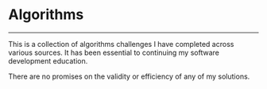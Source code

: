 # Algorithms
---
This is a collection of algorithms challenges I have completed across various sources.  It has been essential to continuing my software development education.

There are no promises on the validity or efficiency of any of my solutions.
